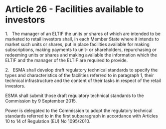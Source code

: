 # Article 26 - Facilities available to investors


1.   The manager of an ELTIF the units or shares of which are intended to be marketed to retail investors shall, in each Member State where it intends to market such units or shares, put in place facilities available for making subscriptions, making payments to unit- or shareholders, repurchasing or redeeming units or shares and making available the information which the ELTIF and the manager of the ELTIF are required to provide.

2.   ESMA shall develop draft regulatory technical standards to specify the types and characteristics of the facilities referred to in paragraph 1, their technical infrastructure and the content of their tasks in respect of the retail investors.

ESMA shall submit those draft regulatory technical standards to the Commission by 9 September 2015.

Power is delegated to the Commission to adopt the regulatory technical standards referred to in the first subparagraph in accordance with Articles 10 to 14 of Regulation (EU) No 1095/2010.
